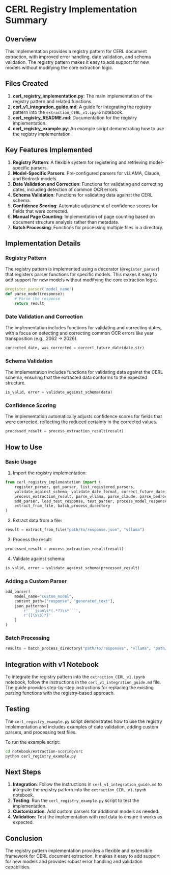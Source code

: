 # CERL Registry Implementation Summary

## Overview

This implementation provides a registry pattern for CERL document extraction, with improved error handling, date validation, and schema validation. The registry pattern makes it easy to add support for new models without modifying the core extraction logic.

## Files Created

1. **cerl_registry_implementation.py**: The main implementation of the registry pattern and related functions.
2. **cerl_v1_integration_guide.md**: A guide for integrating the registry pattern into the `extraction_CERL_v1.ipynb` notebook.
3. **cerl_registry_README.md**: Documentation for the registry implementation.
4. **cerl_registry_example.py**: An example script demonstrating how to use the registry implementation.

## Key Features Implemented

1. **Registry Pattern**: A flexible system for registering and retrieving model-specific parsers.
2. **Model-Specific Parsers**: Pre-configured parsers for vLLAMA, Claude, and Bedrock models.
3. **Date Validation and Correction**: Functions for validating and correcting dates, including detection of common OCR errors.
4. **Schema Validation**: Functions for validating data against the CERL schema.
5. **Confidence Scoring**: Automatic adjustment of confidence scores for fields that were corrected.
6. **Manual Page Counting**: Implementation of page counting based on document structure analysis rather than metadata.
7. **Batch Processing**: Functions for processing multiple files in a directory.

## Implementation Details

### Registry Pattern

The registry pattern is implemented using a decorator (`@register_parser`) that registers parser functions for specific models. This makes it easy to add support for new models without modifying the core extraction logic.

```python
@register_parser('model_name')
def parse_model(response):
    # Parse the response
    return result
```

### Date Validation and Correction

The implementation includes functions for validating and correcting dates, with a focus on detecting and correcting common OCR errors like year transposition (e.g., 2062 → 2026).

```python
corrected_date, was_corrected = correct_future_date(date_str)
```

### Schema Validation

The implementation includes functions for validating data against the CERL schema, ensuring that the extracted data conforms to the expected structure.

```python
is_valid, error = validate_against_schema(data)
```

### Confidence Scoring

The implementation automatically adjusts confidence scores for fields that were corrected, reflecting the reduced certainty in the corrected values.

```python
processed_result = process_extraction_result(result)
```

## How to Use

### Basic Usage

1. Import the registry implementation:

```python
from cerl_registry_implementation import (
    register_parser, get_parser, list_registered_parsers,
    validate_against_schema, validate_date_format, correct_future_date,
    process_extraction_result, parse_vllama, parse_claude, parse_bedrock,
    add_parser, load_test_response, test_parser, process_model_response,
    extract_from_file, batch_process_directory
)
```

2. Extract data from a file:

```python
result = extract_from_file("path/to/response.json", "vllama")
```

3. Process the result:

```python
processed_result = process_extraction_result(result)
```

4. Validate against schema:

```python
is_valid, error = validate_against_schema(processed_result)
```

### Adding a Custom Parser

```python
add_parser(
    model_name="custom_model",
    content_path=["response", "generated_text"],
    json_patterns=[
        r'```json\s*(.*?)\s*```',
        r'{[\s\S]*}'
    ]
)
```

### Batch Processing

```python
results = batch_process_directory("path/to/responses", "vllama", "path/to/output")
```

## Integration with v1 Notebook

To integrate the registry pattern into the `extraction_CERL_v1.ipynb` notebook, follow the instructions in the `cerl_v1_integration_guide.md` file. The guide provides step-by-step instructions for replacing the existing parsing functions with the registry-based approach.

## Testing

The `cerl_registry_example.py` script demonstrates how to use the registry implementation and includes examples of date validation, adding custom parsers, and processing test files.

To run the example script:

```bash
cd notebook/extraction-scoring/src
python cerl_registry_example.py
```

## Next Steps

1. **Integration**: Follow the instructions in `cerl_v1_integration_guide.md` to integrate the registry pattern into the `extraction_CERL_v1.ipynb` notebook.
2. **Testing**: Run the `cerl_registry_example.py` script to test the implementation.
3. **Customization**: Add custom parsers for additional models as needed.
4. **Validation**: Test the implementation with real data to ensure it works as expected.

## Conclusion

The registry pattern implementation provides a flexible and extensible framework for CERL document extraction. It makes it easy to add support for new models and provides robust error handling and validation capabilities.
